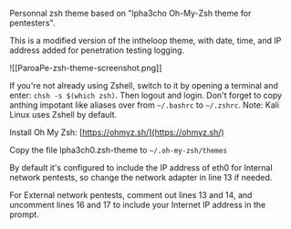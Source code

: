 Personnal zsh theme based on "lpha3cho Oh-My-Zsh theme for pentesters".

This is a modified version of the intheloop theme, with date, time, and IP address added for penetration testing logging.

![[ParoaPe-zsh-theme-screenshot.png]]

If you're not already using Zshell, switch to it by opening a terminal and enter: `chsh -s $(which zsh)`. Then logout and login. Don't forget to copy anthing impotant like aliases over from `~/.bashrc` to `~/.zshrc`. Note: Kali Linux uses Zshell by default.

Install Oh My Zsh: [https://ohmyz.sh/](https://ohmyz.sh/)

Copy the file lpha3ch0.zsh-theme to `~/.oh-my-zsh/themes`

By default it's configured to include the IP address of eth0 for Internal network pentests, so change the network adapter in line 13 if needed.

For External network pentests, comment out lines 13 and 14, and uncomment lines 16 and 17 to include your Internet IP address in the prompt.